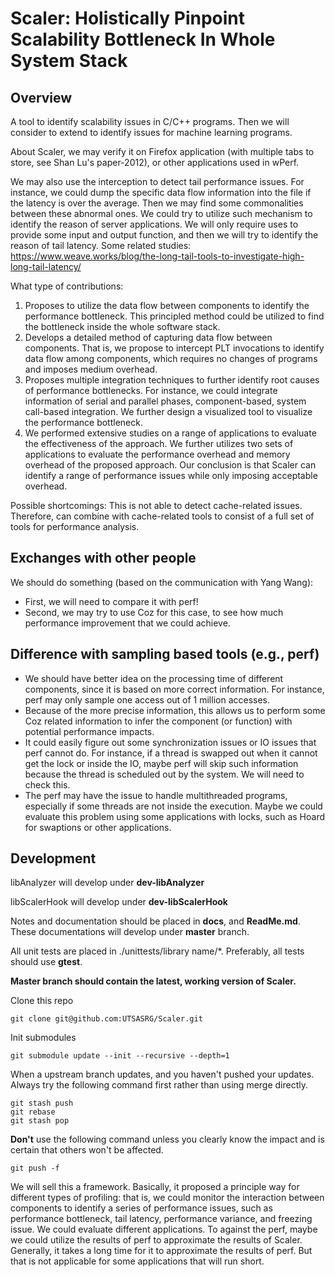 # Scaler: Holistically Pinpoint Scalability Bottleneck In Whole System Stack

## Overview

A tool to identify scalability issues in C/C++ programs. Then we will consider to extend to identify issues for machine learning programs. 

About Scaler, we may verify it on Firefox application (with multiple tabs to store, see Shan Lu's paper-2012), or other applications used in wPerf. 

We may also use the interception to detect tail performance issues. For instance, we could dump the specific data flow information into the file if the latency is over the average. Then we may find some commonalities between these abnormal ones. We could try to utilize such mechanism to identify the reason of server applications. We will only require uses to provide some input and output function, and then we will try to identify the reason of tail latency. 
Some related studies:
https://www.weave.works/blog/the-long-tail-tools-to-investigate-high-long-tail-latency/

What type of contributions: 

1. Proposes to utilize the data flow between components to identify the performance bottleneck. This principled method could be utilized to find the bottleneck inside the whole software stack. 
2. Develops a detailed method of capturing data flow between components. That is, we propose to intercept PLT invocations to identify data flow among components, which requires no changes of programs and imposes medium overhead. 
3. Proposes multiple integration techniques to further identify root causes of performance bottlenecks. For instance, we could integrate information of serial and parallel phases, component-based, system call-based integration. We further design a visualized tool to visualize the performance bottleneck. 
4. We performed extensive studies on a range of applications to evaluate the effectiveness of the approach. We further utilizes two sets of applications to evaluate the performance overhead and memory overhead of the proposed approach. Our conclusion is that Scaler can identify a range of performance issues while only imposing acceptable overhead. 

Possible shortcomings: 
This is not able to detect cache-related issues. Therefore, can combine with cache-related tools to consist of a full set of tools for performance analysis. 

## Exchanges with other people

We should do something (based on the communication with Yang Wang): 
- First, we will need to compare it with perf!
- Second, we may try to use Coz for this case, to see how much performance improvement that we could achieve. 

## Difference with sampling based tools (e.g., perf)

- We should have better idea on the processing time of different components, since it is based on more correct information. For instance, perf may only sample one access out of 1 million accesses. 
- Because of the more precise information, this allows us to perform some Coz related information to infer the component (or function) with potential performance impacts.  
- It could easily figure out some synchronization issues or IO issues that perf cannot do. For instance, if a thread is swapped out when it cannot get the lock or inside the IO, maybe perf will skip such information because the thread is scheduled out by the system. We will need to check this. 
- The perf may have the issue to handle multithreaded programs, especially if some threads are not inside the execution. Maybe we could evaluate this problem using some applications with locks, such as Hoard for swaptions or other applications.


## Development

libAnalyzer will develop under **dev-libAnalyzer**

libScalerHook will develop under **dev-libScalerHook**

Notes and documentation should be placed in **docs**, and **ReadMe.md**. These documentations will develop under **master** branch.

All unit tests are placed in ./unittests/library name/*. Preferably, all tests should use **gtest**.

**Master branch should contain the latest, working version of Scaler.**

Clone this repo

```
git clone git@github.com:UTSASRG/Scaler.git
```

Init submodules

```
git submodule update --init --recursive --depth=1
```

When a upstream branch updates, and you haven't pushed your updates. Always try the following command first rather than using merge directly.

```
git stash push
git rebase
git stash pop
```

**Don't** use the following command unless you clearly know the impact and is certain that others won't be affected.

```
git push -f 
```

We will sell this a framework. Basically, it proposed a principle way for different types of profiling: that is, we could monitor the interaction between components to identify a series of performance issues, such as performance bottleneck, tail latency, performance variance, and freezing issue. We could evaluate different applications. 
To against the perf, maybe we could utilize the results of perf to approximate the results of Scaler. Generally, it takes a long time for it to approximate the results of perf. But that is not applicable for some applications that will run short. 

